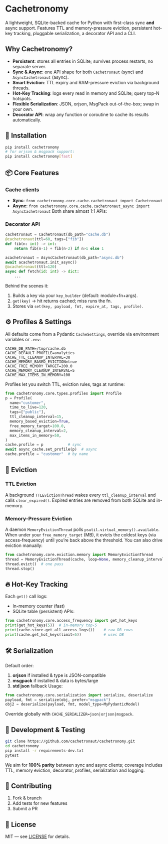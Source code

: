 # Cachetronomy
A lightweight, SQLite-backed cache for Python with first-class sync **and** async support. Features TTL and memory-pressure eviction, persistent hot-key tracking, pluggable serialization, a decorator API and a CLI.

## Why Cachetronomy?
- **Persistent**: stores all entries in SQLite; survives process restarts, no separate server.
- **Sync & Async**: one API shape for both `Cachetronaut` (sync) and `AsyncCachetronaut` (async).
- **Smart Eviction**: TTL expiry and RAM-pressure eviction via background threads.
- **Hot-Key Tracking**: logs every read in memory and SQLite; query top-N hotspots.
- **Flexible Serialization**: JSON, orjson, MsgPack out-of-the-box; swap in your own.
- **Decorator API**: wrap any function or coroutine to cache its results automatically.

## 🚀 Installation
```bash
pip install cachetronomy
# for orjson & msgpack support:
pip install cachetronomy[fast]
```

## 📦 Core Features
### Cache clients
- **Sync**: `from cachetronomy.core.cache.cachetronaut import Cachetronaut`
- **Async**: `from cachetronomy.core.cache.cachetronaut_async import AsyncCachetronaut`
Both share almost 1:1 APIs:
### Decorator API
```python
cachetronaut = Cachetronaut(db_path="cache.db")
@cachetronaut(ttl=60, tags=["fib"])
def fib(n: int) -> int:
    return fib(n-1) + fib(n-2) if n>1 else 1
```
```python
acachetronaut = AsyncCachetronaut(db_path="async.db")
await acachetronaut.init_async()
@acachetronaut(ttl=120)
async def fetch(id: int) -> dict:
    ...
```
Behind the scenes it:
1. Builds a key via your `key_builder` (default: module+fn+args).
2. `get(key)` → hit returns cached; miss runs the fn.
3. Stores via `set(key, payload, fmt, expire_at, tags, profile)`.

## ⚙️ Profiles & Settings
All defaults come from a Pydantic `CacheSettings`, override via environment variables or `.env`:
```dotenv
CACHE_DB_PATH=/tmp/cache.db
CACHE_DEFAULT_PROFILE=analytics
CACHE_TTL_CLEANUP_INTERVAL=30
CACHE_MEMORY_BASED_EVICTION=true
CACHE_FREE_MEMORY_TARGET=200.0
CACHE_MEMORY_CLEANUP_INTERVAL=5
CACHE_MAX_ITEMS_IN_MEMORY=100
```
Profiles let you switch TTL, eviction rules, tags at runtime:
```python
from cachetronomy.core.types.profiles import Profile
p = Profile(
  name="customer",
  time_to_live=120,
  tags=["public"],
  ttl_cleanup_interval=15,
  memory_based_eviction=True,
  free_memory_target=100.0,
  memory_cleanup_interval=2,
  max_items_in_memory=50,
)
cache.profile = p           # sync
await async_cache.set_profile(p)  # async
cache.profile = "customer"  # by name
```

## 🔄 Eviction
### TTL Eviction
A background `TTLEvictionThread` wakes every `ttl_cleanup_interval` and calls `clear_expired()`.
Expired entries are removed from both SQLite and in-memory.
### Memory-Pressure Eviction
A daemon `MemoryEvictionThread` polls `psutil.virtual_memory().available`.
When under your `free_memory_target` (MB), it evicts the coldest keys (via access-frequency) until you’re back above the threshold.
You can also drive eviction manually:
```python
from cachetronomy.core.eviction.memory import MemoryEvictionThread
thread = MemoryEvictionThread(cache, loop=None, memory_cleanup_interval=1, free_memory_target=100.0)
thread.evict()  # one pass
thread.stop()
```

## 🔥 Hot-Key Tracking
Each `get()` call logs:
- In-memory counter (fast)
- SQLite table (persistent)
APIs:
```python
from cachetronomy.core.access_frequency import get_hot_keys
print(get_hot_keys(5))  # in-memory top-5
print(cache.store.get_all_access_logs())    # raw DB rows
print(cache.get_hot_keys(limit=5))          # uses DB
```

## 🛠 Serialization
Default order:
1. **orjson** if installed & type is JSON-compatible
2. **msgpack** if installed & data is bytes/large
3. **std json** fallback
Usage:
```python
from cachetronomy.core.serialization import serialize, deserialize
payload, fmt = serialize(obj, prefer="msgpack")
obj2 = deserialize(payload, fmt, model_type=MyPydanticModel)
```
Override globally with `CACHE_SERIALIZER=json|orjson|msgpack`.

## 🧪 Development & Testing
```bash
git clone https://github.com/cachetronaut/cachetronomy.git
cd cachetronomy
pip install -r requirements-dev.txt
pytest
```
We aim for **100% parity** between sync and async clients; coverage includes TTL, memory eviction, decorator, profiles, serialization and logging.

## 🤝 Contributing
1. Fork & branch
2. Add tests for new features
3. Submit a PR

## 📄 License
MIT — see [LICENSE](https://github.com/cachetronaut/cachetronomy/blob/main/LICENSE) for details.